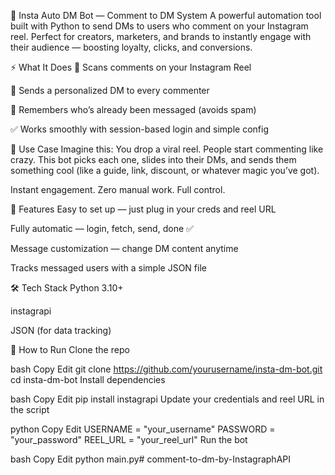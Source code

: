 📩 Insta Auto DM Bot — Comment to DM System
A powerful automation tool built with Python to send DMs to users who comment on your Instagram reel. Perfect for creators, marketers, and brands to instantly engage with their audience — boosting loyalty, clicks, and conversions.

⚡ What It Does
🔎 Scans comments on your Instagram Reel

💌 Sends a personalized DM to every commenter

💾 Remembers who’s already been messaged (avoids spam)

✅ Works smoothly with session-based login and simple config

📸 Use Case
Imagine this:
You drop a viral reel.
People start commenting like crazy.
This bot picks each one, slides into their DMs, and sends them something cool (like a guide, link, discount, or whatever magic you’ve got).

Instant engagement. Zero manual work. Full control.

🧠 Features
Easy to set up — just plug in your creds and reel URL

Fully automatic — login, fetch, send, done ✅

Message customization — change DM content anytime

Tracks messaged users with a simple JSON file

🛠️ Tech Stack
Python 3.10+

instagrapi

JSON (for data tracking)

🚀 How to Run
Clone the repo

bash
Copy
Edit
git clone https://github.com/yourusername/insta-dm-bot.git
cd insta-dm-bot
Install dependencies

bash
Copy
Edit
pip install instagrapi
Update your credentials and reel URL in the script

python
Copy
Edit
USERNAME = "your_username"
PASSWORD = "your_password"
REEL_URL = "your_reel_url"
Run the bot

bash
Copy
Edit
python main.py# comment-to-dm-by-InstagraphAPI
